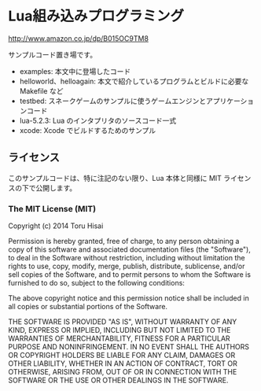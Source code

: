 Lua組み込みプログラミング
=============

http://www.amazon.co.jp/dp/B015OC9TM8

サンプルコード置き場です。

-   examples: 本文中に登場したコード
-   helloworld、helloagain: 本文で紹介しているプログラムとビルドに必要な Makefile など
-   testbed: スネークゲームのサンプルに使うゲームエンジンとアプリケーションコード
-   lua-5.2.3: Lua のインタプリタのソースコード一式
-   xcode: Xcode でビルドするためのサンプル

ライセンス
-------

このサンプルコードは、特に注記のない限り、Lua 本体と同様に MIT ライセンスの下で公開します。

### The MIT License (MIT)

Copyright (c) 2014 Toru Hisai

Permission is hereby granted, free of charge, to any person obtaining a copy
of this software and associated documentation files (the "Software"), to deal
in the Software without restriction, including without limitation the rights
to use, copy, modify, merge, publish, distribute, sublicense, and/or sell
copies of the Software, and to permit persons to whom the Software is
furnished to do so, subject to the following conditions:

The above copyright notice and this permission notice shall be included in
all copies or substantial portions of the Software.

THE SOFTWARE IS PROVIDED "AS IS", WITHOUT WARRANTY OF ANY KIND, EXPRESS OR
IMPLIED, INCLUDING BUT NOT LIMITED TO THE WARRANTIES OF MERCHANTABILITY,
FITNESS FOR A PARTICULAR PURPOSE AND NONINFRINGEMENT. IN NO EVENT SHALL THE
AUTHORS OR COPYRIGHT HOLDERS BE LIABLE FOR ANY CLAIM, DAMAGES OR OTHER
LIABILITY, WHETHER IN AN ACTION OF CONTRACT, TORT OR OTHERWISE, ARISING FROM,
OUT OF OR IN CONNECTION WITH THE SOFTWARE OR THE USE OR OTHER DEALINGS IN
THE SOFTWARE.

